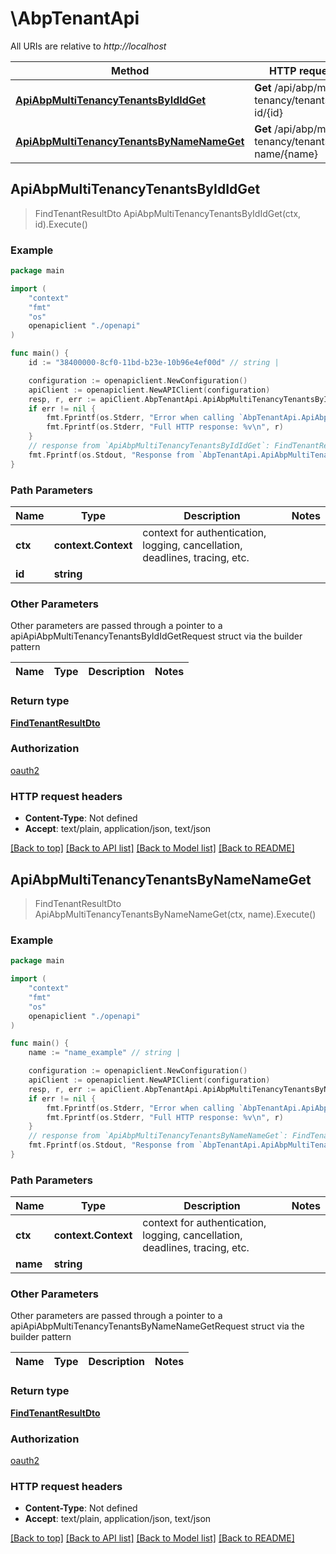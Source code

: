 # \AbpTenantApi

All URIs are relative to *http://localhost*

Method | HTTP request | Description
------------- | ------------- | -------------
[**ApiAbpMultiTenancyTenantsByIdIdGet**](AbpTenantApi.md#ApiAbpMultiTenancyTenantsByIdIdGet) | **Get** /api/abp/multi-tenancy/tenants/by-id/{id} | 
[**ApiAbpMultiTenancyTenantsByNameNameGet**](AbpTenantApi.md#ApiAbpMultiTenancyTenantsByNameNameGet) | **Get** /api/abp/multi-tenancy/tenants/by-name/{name} | 



## ApiAbpMultiTenancyTenantsByIdIdGet

> FindTenantResultDto ApiAbpMultiTenancyTenantsByIdIdGet(ctx, id).Execute()



### Example

```go
package main

import (
    "context"
    "fmt"
    "os"
    openapiclient "./openapi"
)

func main() {
    id := "38400000-8cf0-11bd-b23e-10b96e4ef00d" // string | 

    configuration := openapiclient.NewConfiguration()
    apiClient := openapiclient.NewAPIClient(configuration)
    resp, r, err := apiClient.AbpTenantApi.ApiAbpMultiTenancyTenantsByIdIdGet(context.Background(), id).Execute()
    if err != nil {
        fmt.Fprintf(os.Stderr, "Error when calling `AbpTenantApi.ApiAbpMultiTenancyTenantsByIdIdGet``: %v\n", err)
        fmt.Fprintf(os.Stderr, "Full HTTP response: %v\n", r)
    }
    // response from `ApiAbpMultiTenancyTenantsByIdIdGet`: FindTenantResultDto
    fmt.Fprintf(os.Stdout, "Response from `AbpTenantApi.ApiAbpMultiTenancyTenantsByIdIdGet`: %v\n", resp)
}
```

### Path Parameters


Name | Type | Description  | Notes
------------- | ------------- | ------------- | -------------
**ctx** | **context.Context** | context for authentication, logging, cancellation, deadlines, tracing, etc.
**id** | **string** |  | 

### Other Parameters

Other parameters are passed through a pointer to a apiApiAbpMultiTenancyTenantsByIdIdGetRequest struct via the builder pattern


Name | Type | Description  | Notes
------------- | ------------- | ------------- | -------------


### Return type

[**FindTenantResultDto**](FindTenantResultDto.md)

### Authorization

[oauth2](../README.md#oauth2)

### HTTP request headers

- **Content-Type**: Not defined
- **Accept**: text/plain, application/json, text/json

[[Back to top]](#) [[Back to API list]](../README.md#documentation-for-api-endpoints)
[[Back to Model list]](../README.md#documentation-for-models)
[[Back to README]](../README.md)


## ApiAbpMultiTenancyTenantsByNameNameGet

> FindTenantResultDto ApiAbpMultiTenancyTenantsByNameNameGet(ctx, name).Execute()



### Example

```go
package main

import (
    "context"
    "fmt"
    "os"
    openapiclient "./openapi"
)

func main() {
    name := "name_example" // string | 

    configuration := openapiclient.NewConfiguration()
    apiClient := openapiclient.NewAPIClient(configuration)
    resp, r, err := apiClient.AbpTenantApi.ApiAbpMultiTenancyTenantsByNameNameGet(context.Background(), name).Execute()
    if err != nil {
        fmt.Fprintf(os.Stderr, "Error when calling `AbpTenantApi.ApiAbpMultiTenancyTenantsByNameNameGet``: %v\n", err)
        fmt.Fprintf(os.Stderr, "Full HTTP response: %v\n", r)
    }
    // response from `ApiAbpMultiTenancyTenantsByNameNameGet`: FindTenantResultDto
    fmt.Fprintf(os.Stdout, "Response from `AbpTenantApi.ApiAbpMultiTenancyTenantsByNameNameGet`: %v\n", resp)
}
```

### Path Parameters


Name | Type | Description  | Notes
------------- | ------------- | ------------- | -------------
**ctx** | **context.Context** | context for authentication, logging, cancellation, deadlines, tracing, etc.
**name** | **string** |  | 

### Other Parameters

Other parameters are passed through a pointer to a apiApiAbpMultiTenancyTenantsByNameNameGetRequest struct via the builder pattern


Name | Type | Description  | Notes
------------- | ------------- | ------------- | -------------


### Return type

[**FindTenantResultDto**](FindTenantResultDto.md)

### Authorization

[oauth2](../README.md#oauth2)

### HTTP request headers

- **Content-Type**: Not defined
- **Accept**: text/plain, application/json, text/json

[[Back to top]](#) [[Back to API list]](../README.md#documentation-for-api-endpoints)
[[Back to Model list]](../README.md#documentation-for-models)
[[Back to README]](../README.md)

